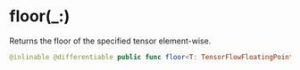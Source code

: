 # floor(\_:)

Returns the floor of the specified tensor element-wise.

``` swift
@inlinable @differentiable public func floor<T: TensorFlowFloatingPoint>(_ x: Tensor<T>) -> Tensor<T>
```
